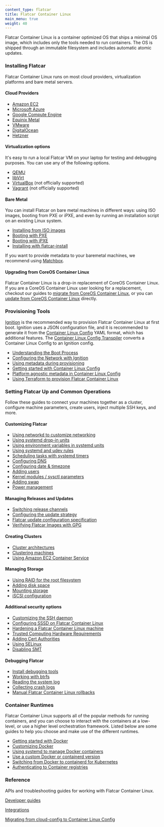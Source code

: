 ```yaml
---
content_type: flatcar
title: Flatcar Container Linux
main_menu: true
weight: 40
---
```


Flatcar Container Linux is a container optimized OS that ships a minimal OS
image, which includes only the tools needed to run containers. The OS is
shipped through an immutable filesystem and includes automatic atomic
updates.

### Installing Flatcar

Flatcar Container Linux runs on most cloud providers, virtualization
platforms and bare metal servers. 

#### Cloud Providers
 * [Amazon EC2][ec2]
 * [Microsoft Azure][azure]
 * [Google Compute Engine][gce]
 * [Equinix Metal][equinix-metal]
 * [VMware][vmware]
 * [DigitalOcean][digital-ocean]
 * [Hetzner][hetzner]

#### Virtualization options
It's easy to run a local Flatcar VM on your laptop for testing and debugging
purposes. You can use any of the following options.

 * [QEMU][qemu]
 * [libVirt][libvirt]
 * [VirtualBox][virtualbox] (not officially supported)
 * [Vagrant][vagrant] (not officially supported)

#### Bare Metal
You can install Flatcar on bare metal machines in different ways: using ISO
images, booting from PXE or iPXE, and even by running an installation
script on an existing Linux system.

 * [Installing from ISO images][boot-iso]
 * [Booting with PXE][pxe]
 * [Booting with iPXE][ipxe]
 * [Installing with flatcar-install][install-to-disk]

If you want to provide metadata to your baremetal machines, we recommend
using [Matchbox][matchbox].

#### Upgrading from CoreOS Container Linux

Flatcar Container Linux is a drop-in replacement of CoreOS Container Linux.
If you are a CoreOS Container Linux user looking for a replacement,
checkout our guides to [migrate from CoreOS Container
Linux][migrate-from-container-linux], or you can [update from CoreOS
Container Linux][update-from-container-linux] directly.

### Provisioning Tools

[Ignition][ignition-what] is the recommended way to provision Flatcar
Container Linux at first boot.  Ignition uses a JSON configuration file,
and it is recommended to generate it from the [Container Linux
Config][container-linux-config] YAML format, which has additional features.
The [Container Linux Config Transpiler][config-transpiler] converts a
Container Linux Config to an Ignition config.

 * [Understanding the Boot Process][ignition-boot]
 * [Configuring the Network with Ignition][ignition-network]
 * [Using metadata during provisioning][ignition-metadata]
 * [Getting started with Container Linux Config][config-intro]
 * [Platform agnostic metadata in Container Linux Config][config-dynamic-data]
 * [Using Terraform to provision Flatcar Container Linux][terraform]

### Setting Flatcar Up and Common Operations

Follow these guides to connect your machines together as a cluster,
configure machine parameters, create users, inject multiple SSH keys, and
more.

#### Customizing Flatcar
 * [Using networkd to customize networking][networkd-customize]
 * [Using systemd drop-in units][systemd-drop-in]
 * [Using environment variables in systemd units][environment-variables-systemd]
 * [Using systemd and udev rules][udev-rules]
 * [Scheduling tasks with systemd timers][tasks-with-systemd]
 * [Configuring DNS][dns]
 * [Configuring date & timezone][date-timezone]
 * [Adding users][users]
 * [Kernel modules / sysctl parameters][parameters]
 * [Adding swap][swap]
 * [Power management][power-management]

#### Managing Releases and Updates
 * [Switching release channels][release-channels]
 * [Configuring the update strategy][update-strategies]
 * [Flatcar update configuration specification][update-conf]
 * [Verifying Flatcar Images with GPG][verify-container-linux]

#### Creating Clusters
 * [Cluster architectures][cluster-architectures]
 * [Clustering machines][clustering-machines]
 * [Using Amazon EC2 Container Service][ec2-container-service]

#### Managing Storage
 * [Using RAID for the root filesystem][filesystem-placement]
 * [Adding disk space][disk-space]
 * [Mounting storage][mounting-storage]
 * [iSCSI configuration][iscsi]

#### Additional security options
 * [Customizing the SSH daemon][ssh-daemon]
 * [Configuring SSSD on Flatcar Container Linux][sssd-container-linux]
 * [Hardening a Flatcar Container Linux machine][hardening-container-linux]
 * [Trusted Computing Hardware Requirements][hardware-requirements]
 * [Adding Cert Authorities][cert-authorities]
 * [Using SELinux][selinux]
 * [Disabling SMT][disabling-smt]

#### Debugging Flatcar
 * [Install debugging tools][debugging-tools]
 * [Working with btrfs][btrfs]
 * [Reading the system log][system-log]
 * [Collecting crash logs][crash-log]
 * [Manual Flatcar Container Linux rollbacks][container-linux-rollbacks]

### Container Runtimes
Flatcar Container Linux supports all of the popular methods for running
containers, and you can choose to interact with the containers at a
low-level, or use a higher level orchestration framework. Listed below are
some guides to help you choose and make use of the different runtimes.

 * [Getting started with Docker][docker]
 * [Customizing Docker][customizing-docker]
 * [Using systemd to manage Docker containers][manage-docker-containers]
 * [Use a custom Docker or containerd version][use-a-custom-docker-or-containerd-version]
 * [Switching from Docker to containerd for Kubernetes][containerd-for-kubernetes]
 * [Authenticating to Container registries][registry-authentication]

### Reference
APIs and troubleshooting guides for working with Flatcar Container Linux.

[Developer guides][developer-guides]

[Integrations][integrations]

[Migrating from cloud-config to Container Linux Config][migrating-from-cloud-config]

[quick-start]: installing
[ignition-what]: ignition/
[ignition-boot]: ignition/boot-process
[ignition-network]: ignition/network-configuration
[ignition-metadata]: ignition/metadata
[container-linux-config]: reference/migrating-to-clcs/provisioning/
[config-transpiler]: container-linux-config-transpiler/
[config-intro]: container-linux-config-transpiler/getting-started
[config-dynamic-data]: container-linux-config-transpiler/dynamic-data
[config-examples]: container-linux-config-transpiler/examples
[config-spec]: container-linux-config-transpiler/configuration
[config-notes]: container-linux-config-transpiler/operators-notes
[matchbox]: https://matchbox.psdn.io/
[ipxe]: installing/bare-metal/booting-with-ipxe
[pxe]: installing/bare-metal/booting-with-pxe
[install-to-disk]: installing/bare-metal/installing-to-disk
[boot-iso]: installing/bare-metal/booting-with-iso
[filesystem-placement]: installing/bare-metal/root-filesystem-placement
[migrate-from-container-linux]: migrating-from-coreos/
[update-from-container-linux]: migrating-from-coreos/update-from-container-linux
[ec2]: installing/cloud/aws-ec2
[digital-ocean]: installing/cloud/digitalocean
[gce]: installing/cloud/gcp
[azure]: installing/cloud/azure
[qemu]: installing/vms/qemu
[equinix-metal]: installing/cloud/equinix-metal
[libvirt]: installing/vms/libvirt
[virtualbox]: installing/vms/virtualbox
[vagrant]: installing/vms/vagrant
[vmware]: installing/cloud/vmware
[cluster-architectures]: clusters/creation/cluster-architectures
[update-strategies]: clusters/creation/update-strategies
[clustering-machines]: clusters/creation/cluster-discovery
[verify-container-linux]: clusters/creation/verify-images
[networkd-customize]: clusters/customization/network-config-with-networkd
[systemd-drop-in]: clusters/customization/using-systemd-drop-in-units
[environment-variables-systemd]: clusters/customization/using-environment-variables-in-systemd-units
[dns]: clusters/customization/configuring-dns
[date-timezone]: clusters/customization/configuring-date-and-timezone
[users]: clusters/customization/adding-users
[parameters]: clusters/customization/other-settings
[disk-space]: clusters/scaling/adding-disk-space
[mounting-storage]: clusters/scaling/mounting-storage
[power-management]: clusters/scaling/power-management
[registry-authentication]: clusters/management/registry-authentication
[iscsi]: clusters/management/iscsi
[swap]: clusters/management/adding-swap
[ec2-container-service]: clusters/management/booting-on-ecs/
[manage-docker-containers]: clusters/management/getting-started-with-systemd
[udev-rules]: clusters/management/using-systemd-and-udev-rules
[update-conf]: clusters/management/update-conf
[release-channels]: clusters/management/switching-channels
[tasks-with-systemd]: clusters/management/scheduling-tasks-with-systemd-timers
[ssh-daemon]: clusters/securing/customizing-sshd
[sssd-container-linux]: clusters/securing/sssd
[hardening-container-linux]: clusters/securing/hardening-guide
[hardware-requirements]: clusters/securing/trusted-computing-hardware-requirements
[cert-authorities]: clusters/securing/adding-certificate-authorities
[selinux]: clusters/securing/selinux
[disabling-smt]: clusters/securing/disabling-smt
[debugging-tools]: clusters/debug/install-debugging-tools
[btrfs]: clusters/debug/btrfs-troubleshooting
[system-log]: clusters/debug/reading-the-system-log
[crash-log]: clusters/debug/collecting-crash-logs
[container-linux-rollbacks]: clusters/debug/manual-rollbacks
[docker]: container-runtimes/getting-started-with-docker
[customizing-docker]: container-runtimes/customizing-docker
[use-a-custom-docker-or-containerd-version]: container-runtimes/use-a-custom-docker-or-containerd-version
[developer-guides]: reference/developer-guides/
[integrations]: reference/integrations/
[migrating-from-cloud-config]: reference/migrating-to-clcs/
[containerd-for-kubernetes]: container-runtimes/switching-from-docker-to-containerd-for-kubernetes
[terraform]: terraform/
[hetzner]: installing/cloud/hetzner
